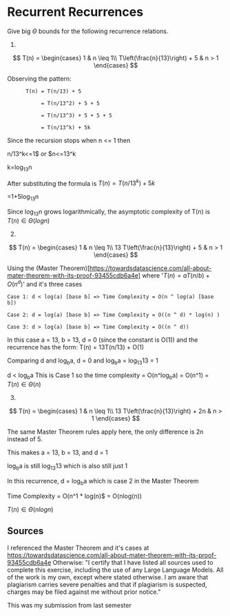 # Recurrent Recurrences

Give big $\Theta$ bounds for the following recurrence relations.

1.
$$ T(n) =
    \begin{cases}
        1 & n \leq 1\\
        T\left(\frac{n}{13}\right) + 5 & n > 1
    \end{cases}
$$

Observing the pattern:
```
      T(n) = T(n/13) + 5

           = T(n/13^2) + 5 + 5
  
           = T(n/13^3) + 5 + 5 + 5
  
           = T(n/13^k) + 5k
  ```
Since the recursion stops when n <= 1 then

n/13^k<=1$ or $n<=13^k

k=log<sub>13</sub>n

After substituting the formula is $T(n) = T(n/13^k) + 5k$

=1+5log<sub>13</sub>n

Since log<sub>13</sub>n grows logarithmically, the asymptotic complexity of T(n) is
$T(n) \in \Theta(log n)$

2.
$$ T(n) =
    \begin{cases}
        1 & n \leq 1\\
        13 T\left(\frac{n}{13}\right) + 5 & n > 1
    \end{cases}
$$

Using the (Master Theorem)[https://towardsdatascience.com/all-about-mater-theorem-with-its-proof-93455cdb6a4e] where '$T(n) = aT(n/b) + O(n^d)$' and it's three cases
```
Case 1: d < log(a) [base b] => Time Complexity = O(n ^ log(a) [base b])

Case 2: d = log(a) [base b] => Time Complexity = O((n ^ d) * log(n) )

Case 3: d > log(a) [base b] => Time Complexity = O((n ^ d))
```
In this case a = 13, b = 13, d = 0 (since the constant is O(1)) and the recurrence has the form: T(n) = 13T(n/13) + O(1)

Comparing d and log<sub>b</sub>a, d = 0 and log<sub>b</sub>a = log<sub>13</sub>13 = 1

d < log<sub>b</sub>a This is Case 1 so the time complexity = O(n^log<sub>b</sub>a) = O(n^1) = $T(n) \in \Theta(n)$

3.
$$ T(n) =
    \begin{cases}
        1 & n \leq 1\\
        13 T\left(\frac{n}{13}\right) + 2n & n > 1
    \end{cases}
$$

The same Master Theorem rules apply here, the only difference is 2n instead of 5.

This makes a = 13, b = 13, and d = 1

log<sub>b</sub>a is still log<sub>13</sub>13 which is also still just 1

In this recurrence, d = log<sub>b</sub>a which is case 2 in the Master Theorem

Time Complexity = O(n^1 * log(n)$ = O(nlog(n))

$T(n) \in \Theta(n log n)$

## Sources

I referenced the Master Theorem and it's cases at https://towardsdatascience.com/all-about-mater-theorem-with-its-proof-93455cdb6a4e Otherwise: "I certify that I have listed all sources used to complete this exercise, including the use of any Large Language Models. All of the work is my own, except where stated otherwise. I am aware that plagiarism carries severe penalties and that if plagiarism is suspected, charges may be filed against me without prior notice."

This was my submission from last semester

